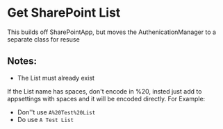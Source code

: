 # Get SharePoint List

This builds off SharePointApp, but moves the AuthenicationManager to a separate class for resuse

## Notes:

- The List must already exist

If the List name has spaces, don't encode in %20, insted just add to appsettings with spaces and it will be encoded directly. For Example:

- Don''t use `A%20Test%20List`
- Do use `A Test List`